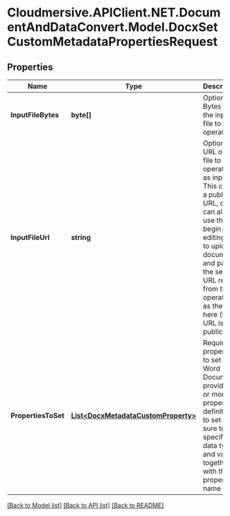 # Cloudmersive.APIClient.NET.DocumentAndDataConvert.Model.DocxSetCustomMetadataPropertiesRequest
## Properties

Name | Type | Description | Notes
------------ | ------------- | ------------- | -------------
**InputFileBytes** | **byte[]** | Optional: Bytes of the input file to operate on | [optional] 
**InputFileUrl** | **string** | Optional: URL of a file to operate on as input.  This can be a public URL, or you can also use the begin-editing API to upload a document and pass in the secure URL result from that operation as the URL here (this URL is not public). | [optional] 
**PropertiesToSet** | [**List&lt;DocxMetadataCustomProperty&gt;**](DocxMetadataCustomProperty.md) | Required: properties to set in the Word Document; provide one or more property definitions to set - be sure to specify the data type and value, together with the property name | [optional] 

[[Back to Model list]](../README.md#documentation-for-models) [[Back to API list]](../README.md#documentation-for-api-endpoints) [[Back to README]](../README.md)

